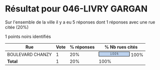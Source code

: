 # Résultat pour 046-LIVRY GARGAN

Sur l'ensemble de la ville il y a eu 5 réponses dont 1 réponses avec une rue citée (20%)

1 points noirs identifiés

| Rue | Vote | % réponses | % Nb rues cités|
|-----|------|------------|----------------|
| BOULEVARD CHANZY | 1 | 20% | <img src="../../img/bar_100.gif" />&nbsp;100%|
| **Total** | 1 | 20% | 100%|
